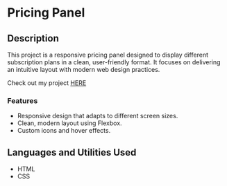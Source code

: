 # Pricing Panel

## Description
This project is a responsive pricing panel designed to display different subscription plans in a clean, user-friendly format. It focuses on delivering an intuitive layout with modern web design practices.

Check out my project [HERE](https://mikaebal.github.io/price-table-project/)

### Features

- Responsive design that adapts to different screen sizes.
- Clean, modern layout using Flexbox.
- Custom icons and hover effects.

## Languages and Utilities Used

- HTML
- CSS
